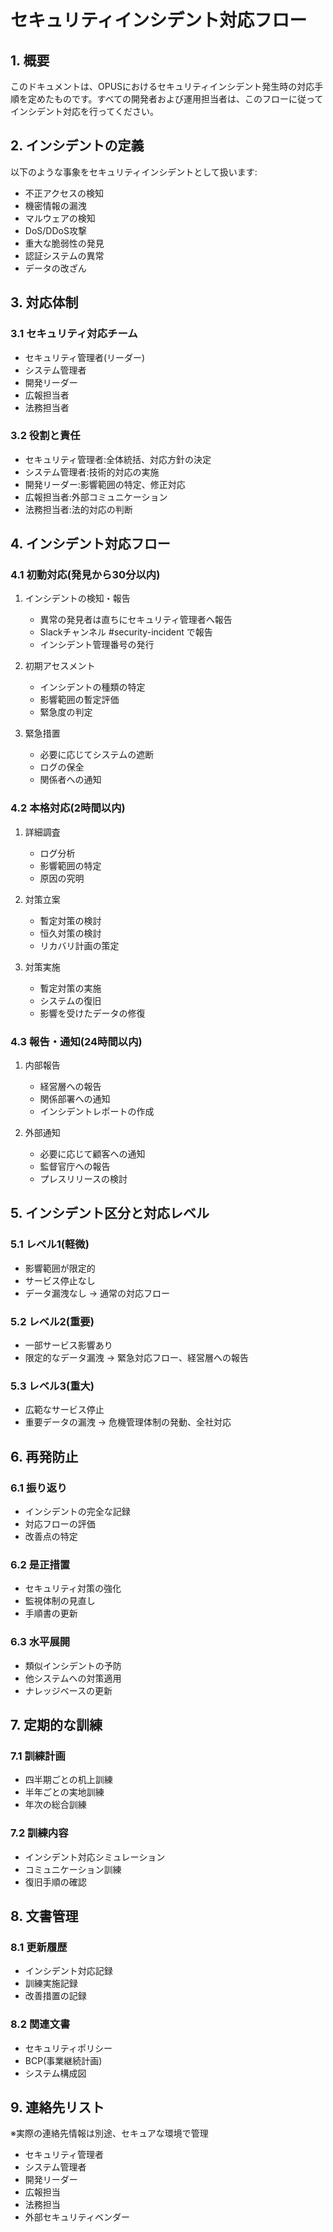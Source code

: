 # セキュリティインシデント対応フロー

## 1. 概要

このドキュメントは、OPUSにおけるセキュリティインシデント発生時の対応手順を定めたものです。すべての開発者および運用担当者は、このフローに従ってインシデント対応を行ってください。

## 2. インシデントの定義

以下のような事象をセキュリティインシデントとして扱います:

- 不正アクセスの検知
- 機密情報の漏洩
- マルウェアの検知
- DoS/DDoS攻撃
- 重大な脆弱性の発見
- 認証システムの異常
- データの改ざん

## 3. 対応体制

### 3.1 セキュリティ対応チーム

- セキュリティ管理者(リーダー)
- システム管理者
- 開発リーダー
- 広報担当者
- 法務担当者

### 3.2 役割と責任

- セキュリティ管理者:全体統括、対応方針の決定
- システム管理者:技術的対応の実施
- 開発リーダー:影響範囲の特定、修正対応
- 広報担当者:外部コミュニケーション
- 法務担当者:法的対応の判断

## 4. インシデント対応フロー

### 4.1 初動対応(発見から30分以内)

1. インシデントの検知・報告

   - 異常の発見者は直ちにセキュリティ管理者へ報告
   - Slackチャンネル #security-incident で報告
   - インシデント管理番号の発行

2. 初期アセスメント

   - インシデントの種類の特定
   - 影響範囲の暫定評価
   - 緊急度の判定

3. 緊急措置
   - 必要に応じてシステムの遮断
   - ログの保全
   - 関係者への通知

### 4.2 本格対応(2時間以内)

1. 詳細調査

   - ログ分析
   - 影響範囲の特定
   - 原因の究明

2. 対策立案

   - 暫定対策の検討
   - 恒久対策の検討
   - リカバリ計画の策定

3. 対策実施
   - 暫定対策の実施
   - システムの復旧
   - 影響を受けたデータの修復

### 4.3 報告・通知(24時間以内)

1. 内部報告

   - 経営層への報告
   - 関係部署への通知
   - インシデントレポートの作成

2. 外部通知
   - 必要に応じて顧客への通知
   - 監督官庁への報告
   - プレスリリースの検討

## 5. インシデント区分と対応レベル

### 5.1 レベル1(軽微)

- 影響範囲が限定的
- サービス停止なし
- データ漏洩なし
  → 通常の対応フロー

### 5.2 レベル2(重要)

- 一部サービス影響あり
- 限定的なデータ漏洩
  → 緊急対応フロー、経営層への報告

### 5.3 レベル3(重大)

- 広範なサービス停止
- 重要データの漏洩
  → 危機管理体制の発動、全社対応

## 6. 再発防止

### 6.1 振り返り

- インシデントの完全な記録
- 対応フローの評価
- 改善点の特定

### 6.2 是正措置

- セキュリティ対策の強化
- 監視体制の見直し
- 手順書の更新

### 6.3 水平展開

- 類似インシデントの予防
- 他システムへの対策適用
- ナレッジベースの更新

## 7. 定期的な訓練

### 7.1 訓練計画

- 四半期ごとの机上訓練
- 半年ごとの実地訓練
- 年次の総合訓練

### 7.2 訓練内容

- インシデント対応シミュレーション
- コミュニケーション訓練
- 復旧手順の確認

## 8. 文書管理

### 8.1 更新履歴

- インシデント対応記録
- 訓練実施記録
- 改善措置の記録

### 8.2 関連文書

- セキュリティポリシー
- BCP(事業継続計画)
- システム構成図

## 9. 連絡先リスト

※実際の連絡先情報は別途、セキュアな環境で管理

- セキュリティ管理者
- システム管理者
- 開発リーダー
- 広報担当
- 法務担当
- 外部セキュリティベンダー
